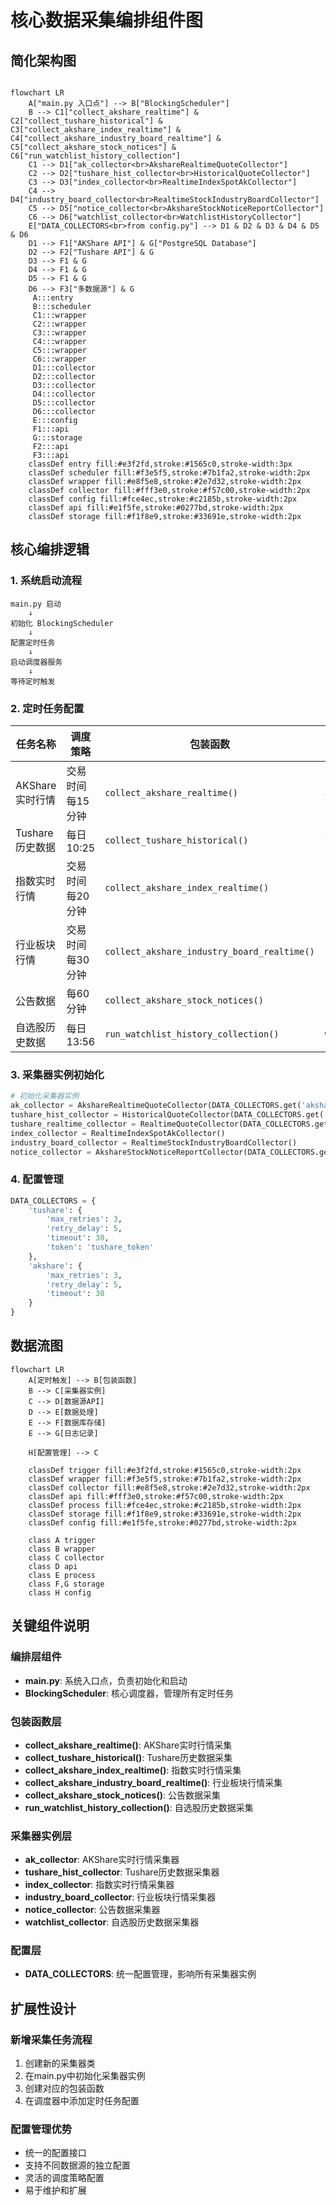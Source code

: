 # 核心数据采集编排组件图

## 简化架构图

```mermaid

flowchart LR
    A["main.py 入口点"] --> B["BlockingScheduler"]
    B --> C1["collect_akshare_realtime"] & C2["collect_tushare_historical"] & C3["collect_akshare_index_realtime"] & C4["collect_akshare_industry_board_realtime"] & C5["collect_akshare_stock_notices"] & C6["run_watchlist_history_collection"]
    C1 --> D1["ak_collector<br>AkshareRealtimeQuoteCollector"]
    C2 --> D2["tushare_hist_collector<br>HistoricalQuoteCollector"]
    C3 --> D3["index_collector<br>RealtimeIndexSpotAkCollector"]
    C4 --> D4["industry_board_collector<br>RealtimeStockIndustryBoardCollector"]
    C5 --> D5["notice_collector<br>AkshareStockNoticeReportCollector"]
    C6 --> D6["watchlist_collector<br>WatchlistHistoryCollector"]
    E["DATA_COLLECTORS<br>from config.py"] --> D1 & D2 & D3 & D4 & D5 & D6
    D1 --> F1["AKShare API"] & G["PostgreSQL Database"]
    D2 --> F2["Tushare API"] & G
    D3 --> F1 & G
    D4 --> F1 & G
    D5 --> F1 & G
    D6 --> F3["多数据源"] & G
     A:::entry
     B:::scheduler
     C1:::wrapper
     C2:::wrapper
     C3:::wrapper
     C4:::wrapper
     C5:::wrapper
     C6:::wrapper
     D1:::collector
     D2:::collector
     D3:::collector
     D4:::collector
     D5:::collector
     D6:::collector
     E:::config
     F1:::api
     G:::storage
     F2:::api
     F3:::api
    classDef entry fill:#e3f2fd,stroke:#1565c0,stroke-width:3px
    classDef scheduler fill:#f3e5f5,stroke:#7b1fa2,stroke-width:2px
    classDef wrapper fill:#e8f5e8,stroke:#2e7d32,stroke-width:2px
    classDef collector fill:#fff3e0,stroke:#f57c00,stroke-width:2px
    classDef config fill:#fce4ec,stroke:#c2185b,stroke-width:2px
    classDef api fill:#e1f5fe,stroke:#0277bd,stroke-width:2px
    classDef storage fill:#f1f8e9,stroke:#33691e,stroke-width:2px

```

## 核心编排逻辑

### 1. 系统启动流程
```
main.py 启动
    ↓
初始化 BlockingScheduler
    ↓
配置定时任务
    ↓
启动调度器服务
    ↓
等待定时触发
```

### 2. 定时任务配置

| 任务名称 | 调度策略 | 包装函数 | 采集器实例 |
|---------|---------|---------|-----------|
| AKShare 实时行情 | 交易时间每15分钟 | `collect_akshare_realtime()` | `ak_collector` |
| Tushare 历史数据 | 每日10:25 | `collect_tushare_historical()` | `tushare_hist_collector` |
| 指数实时行情 | 交易时间每20分钟 | `collect_akshare_index_realtime()` | `index_collector` |
| 行业板块行情 | 交易时间每30分钟 | `collect_akshare_industry_board_realtime()` | `industry_board_collector` |
| 公告数据 | 每60分钟 | `collect_akshare_stock_notices()` | `notice_collector` |
| 自选股历史数据 | 每日13:56 | `run_watchlist_history_collection()` | `watchlist_collector` |

### 3. 采集器实例初始化

```python
# 初始化采集器实例
ak_collector = AkshareRealtimeQuoteCollector(DATA_COLLECTORS.get('akshare', {}))
tushare_hist_collector = HistoricalQuoteCollector(DATA_COLLECTORS.get('tushare', {}))
tushare_realtime_collector = RealtimeQuoteCollector(DATA_COLLECTORS.get('tushare', {}))
index_collector = RealtimeIndexSpotAkCollector()
industry_board_collector = RealtimeStockIndustryBoardCollector()
notice_collector = AkshareStockNoticeReportCollector(DATA_COLLECTORS.get('akshare', {}))
```

### 4. 配置管理

```python
DATA_COLLECTORS = {
    'tushare': {
        'max_retries': 3,
        'retry_delay': 5,
        'timeout': 30,
        'token': 'tushare_token'
    },
    'akshare': {
        'max_retries': 3,
        'retry_delay': 5,
        'timeout': 30
    }
}
```

## 数据流图

```mermaid
flowchart LR
    A[定时触发] --> B[包装函数]
    B --> C[采集器实例]
    C --> D[数据源API]
    D --> E[数据处理]
    E --> F[数据库存储]
    E --> G[日志记录]
    
    H[配置管理] --> C
    
    classDef trigger fill:#e3f2fd,stroke:#1565c0,stroke-width:2px
    classDef wrapper fill:#f3e5f5,stroke:#7b1fa2,stroke-width:2px
    classDef collector fill:#e8f5e8,stroke:#2e7d32,stroke-width:2px
    classDef api fill:#fff3e0,stroke:#f57c00,stroke-width:2px
    classDef process fill:#fce4ec,stroke:#c2185b,stroke-width:2px
    classDef storage fill:#f1f8e9,stroke:#33691e,stroke-width:2px
    classDef config fill:#e1f5fe,stroke:#0277bd,stroke-width:2px
    
    class A trigger
    class B wrapper
    class C collector
    class D api
    class E process
    class F,G storage
    class H config
```

## 关键组件说明

### 编排层组件
- **main.py**: 系统入口点，负责初始化和启动
- **BlockingScheduler**: 核心调度器，管理所有定时任务

### 包装函数层
- **collect_akshare_realtime()**: AKShare实时行情采集
- **collect_tushare_historical()**: Tushare历史数据采集
- **collect_akshare_index_realtime()**: 指数实时行情采集
- **collect_akshare_industry_board_realtime()**: 行业板块行情采集
- **collect_akshare_stock_notices()**: 公告数据采集
- **run_watchlist_history_collection()**: 自选股历史数据采集

### 采集器实例层
- **ak_collector**: AKShare实时行情采集器
- **tushare_hist_collector**: Tushare历史数据采集器
- **index_collector**: 指数实时行情采集器
- **industry_board_collector**: 行业板块行情采集器
- **notice_collector**: 公告数据采集器
- **watchlist_collector**: 自选股历史数据采集器

### 配置层
- **DATA_COLLECTORS**: 统一配置管理，影响所有采集器实例

## 扩展性设计

### 新增采集任务流程
1. 创建新的采集器类
2. 在main.py中初始化采集器实例
3. 创建对应的包装函数
4. 在调度器中添加定时任务配置

### 配置管理优势
- 统一的配置接口
- 支持不同数据源的独立配置
- 灵活的调度策略配置
- 易于维护和扩展 